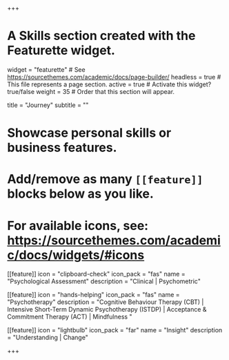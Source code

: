 +++
# A Skills section created with the Featurette widget.
widget = "featurette"  # See https://sourcethemes.com/academic/docs/page-builder/
headless = true  # This file represents a page section.
active = true  # Activate this widget? true/false
weight = 35  # Order that this section will appear.

title = "Journey"
subtitle = ""

# Showcase personal skills or business features.
# 
# Add/remove as many `[[feature]]` blocks below as you like.
# 
# For available icons, see: https://sourcethemes.com/academic/docs/widgets/#icons

 [[feature]]
  icon = "clipboard-check"
  icon_pack = "fas"
  name = "Psychological Assessment"
  description = "Clinical | Psychometric"
  

[[feature]]
  icon = "hands-helping"
  icon_pack = "fas"
  name = "Psychotherapy"
  description = "Cognitive Behaviour Therapy (CBT)  | Intensive Short-Term Dynamic Psychotherapy (ISTDP) | Acceptance & Commitment Therapy (ACT) | Mindfulness "
  
  
  [[feature]]
  icon = "lightbulb"
  icon_pack = "far"
  name = "Insight"
  description = "Understanding | Change"
  
+++
